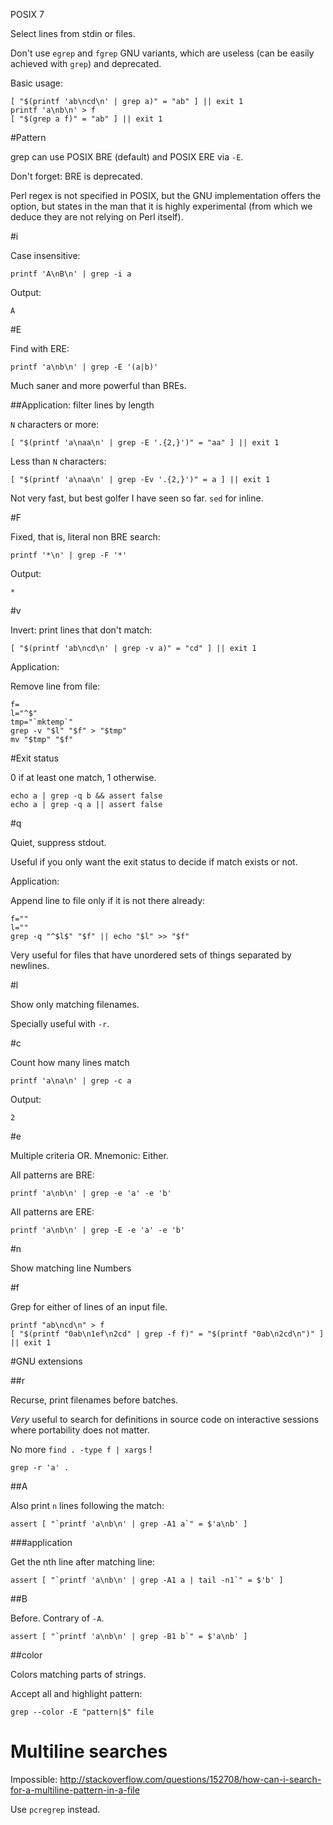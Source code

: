 POSIX 7

Select lines from stdin or files.

Don't use `egrep` and `fgrep` GNU variants, which are useless (can be easily achieved with `grep`) and deprecated.

Basic usage:

    [ "$(printf 'ab\ncd\n' | grep a)" = "ab" ] || exit 1
    printf 'a\nb\n' > f
    [ "$(grep a f)" = "ab" ] || exit 1

#Pattern

grep can use POSIX BRE (default) and POSIX ERE via `-E`.

Don't forget: BRE is deprecated.

Perl regex is not specified in POSIX, but the GNU implementation offers the option, but states in the man that it is highly experimental (from which we deduce they are not relying on Perl itself).

#i

Case insensitive:

    printf 'A\nB\n' | grep -i a

Output:

    A

#E

Find with ERE:

    printf 'a\nb\n' | grep -E '(a|b)'

Much saner and more powerful than BREs.

##Application: filter lines by length

`N` characters or more:

    [ "$(printf 'a\naa\n' | grep -E '.{2,}')" = "aa" ] || exit 1

Less than `N` characters:

    [ "$(printf 'a\naa\n' | grep -Ev '.{2,}')" = a ] || exit 1

Not very fast, but best golfer I have seen so far. `sed` for inline.

#F

Fixed, that is, literal non BRE search:

    printf '*\n' | grep -F '*'

Output:

    *

#v

Invert: print lines that don't match:

    [ "$(printf 'ab\ncd\n' | grep -v a)" = "cd" ] || exit 1

Application:

Remove line from file:

    f=
    l="^$"
    tmp="`mktemp`"
    grep -v "$l" "$f" > "$tmp"
    mv "$tmp" "$f"

#Exit status

0 if at least one match, 1 otherwise.

    echo a | grep -q b && assert false
    echo a | grep -q a || assert false

#q

Quiet, suppress stdout.

Useful if you only want the exit status to decide if match exists or not.

Application:

Append line to file only if it is not there already:

    f=""
    l=""
    grep -q "^$l$" "$f" || echo "$l" >> "$f"

Very useful for files that have unordered sets of things separated by newlines.

#l

Show only matching filenames.

Specially useful with `-r`.

#c

Count how many lines match

    printf 'a\na\n' | grep -c a

Output:

    2

#e

Multiple criteria OR. Mnemonic: Either.

All patterns are BRE:

    printf 'a\nb\n' | grep -e 'a' -e 'b'

All patterns are ERE:

    printf 'a\nb\n' | grep -E -e 'a' -e 'b'

#n

Show matching line Numbers

#f

Grep for either of lines of an input file.

	printf "ab\ncd\n" > f
	[ "$(printf "0ab\n1ef\n2cd" | grep -f f)" = "$(printf "0ab\n2cd\n")" ] || exit 1

#GNU extensions

##r

Recurse, print filenames before batches.

*Very* useful to search for definitions in source code on interactive sessions
where portability does not matter.

No more `find . -type f | xargs` !

    grep -r 'a' .

##A

Also print `n` lines following the match:

    assert [ "`printf 'a\nb\n' | grep -A1 a`" = $'a\nb' ]

###application

Get the nth line after matching line:

    assert [ "`printf 'a\nb\n' | grep -A1 a | tail -n1`" = $'b' ]

##B

Before. Contrary of `-A`.

    assert [ "`printf 'a\nb\n' | grep -B1 b`" = $'a\nb' ]

##color

Colors matching parts of strings.

Accept all and highlight pattern:

    grep --color -E "pattern|$" file

# Multiline searches

Impossible: <http://stackoverflow.com/questions/152708/how-can-i-search-for-a-multiline-pattern-in-a-file>

Use `pcregrep` instead.

